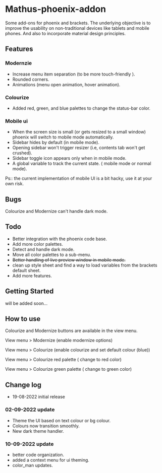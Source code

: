 Mathus-phoenix-addon
====================

Some add-ons for phoenix and brackets.
The underlying objective is to improve the usability on non-traditional devices like tablets and mobile phones. And also to incorporate material design principles.

## Features ##

### Modernzie

* Increase menu item separation (to be more touch-friendly ).
* Rounded corners. 
* Animations (menu open animation, hover animation).

### Colourize 

* Added red, green, and blue palettes to change the status-bar color.

### Mobile ui 

* When the screen size is small (or gets resized to a small window) phoenix will switch to mobile mode automatically.
* Sidebar hides by default (in mobile mode).
* Opening sidebar won't trigger resizer (i.e, contents tab won't get crushed).
* Sidebar toggle icon appears only when in mobile mode.
* A global variable to track the current state. ( mobile mode or normal mode).

Ps:: the current implementation of mobile UI is a bit hacky, use it at your own risk.

## Bugs ##

Colourize and Modernize can't handle dark mode.

## Todo ##

* Better integration with the phoenix code base.
* Add more color palettes.
* Detect and handle dark mode.
* Move all color palettes to a sub-menu.
* ~~Better handling of live preview window in mobile mode.~~
* clean up style sheet and find a way to load variables from the brackets default sheet.
* Add more features.

## Getting Started ##

will be added soon...

## How to use ##

Colourize and Modernize buttons are available in the view menu.

View menu > Modernize (enable modernize options)

View menu > Colourize (enable colourize and set  default colour (blue))

View menu > Colourize red palette ( change to red color)

View menu > Colourize green palette ( change to green color)
 
 ## Change log ##
 
* 19-08-2022 initial release

### 02-09-2022 update 
- Theme the UI based on text colour or bg colour.
- Colours now transition smoothly.
- New dark theme handler.

### 10-09-2022 update
- better code organization.
- added a context menu for ui theming.
- color_man updates.